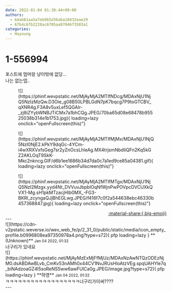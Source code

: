```yaml
---
date: 2022-01-04 01:30:44+09:00
authors:
  - 64ab81aa5a7eb9b5d36aba10432eae29
  - 67b4c6fb2220ac6705aa97046f3503a1
categories:
  - Hayoung
---
```


# 1-556994

<div class="post-container" markdown="1">
<div class="content-container md-sidebar__scrollwrap" markdown="1">

포스트에 멈머랑 냥이밖에 없당...<br>나는 없는뎁..
<figure markdown="1">
![](https://phinf.wevpstatic.net/MjAyMjA2MTlfNDcg/MDAxNjU1NjQ5NzIzMzQw.D3Oie_g08B50LPBLGdN7pK7bqcg7P9toGTCBV_qXNR4g.F3A8v5uxLef5QGAIr-_zj8iZYybWNBJTiCMx7a1bhCQg.JPEG/70ba65d08e68478b95525038b314e1b1753.jpg){ loading=lazy onclick="openFullscreen(this)"}
</figure>

<figure markdown="1">
![](https://phinf.wevpstatic.net/MjAyMjA2MTlfMjMx/MDAxNjU1NjQ5NzI0NjE2.kPkY9dqGc-4YCm-i4wXRXVxfsGeg7sr2yZnOcsLhleAg.MX4trjsmNbdIiQFn2Kq5kGZ2AKLOqT9SkK-Mkc2nkncg.GIF/d6b1ee1686b34d7da0c7a1ed9ce85a04381.gif){ loading=lazy onclick="openFullscreen(this)"}
</figure>

<figure markdown="1">
![](https://phinf.wevpstatic.net/MjAyMjA2MTlfMTgx/MDAxNjU1NjQ5NzI2Mzgx.yyd4Nt_DVVuvJbpblOqNfWjnPwPOVpcDVCUXkQVX1-Mg.sH1pkMTzacjHlb0MX_-FG3-BKRl_zcyngaQJjBhEGLwg.JPEG/f416f7c0f2a544638ebc46330b457368847.jpg){ loading=lazy onclick="openFullscreen(this)"}
</figure>


</div>
</div>

<div style="text-align: right;" markdown="1">
<a href="https://weverse.io/fromis9/fanpost/1-556994" style="text-align: right;">:material-share:{.big-emoji}</a>
</div>
---

<div class="comments-container md-sidebar__scrollwrap" markdown="1">
<div class="comment" markdown="1">
<div class='id-container' markdown="1">
![](https://cdn-v2pstatic.weverse.io/wev_web_fe/p/2_31_0/public/static/media/icon_empty_profile.b0996808ea97350978a4.png?type=s72){ pfp loading=lazy }
**(Unknown)** <small>Jan 04 2022, 01:32</small><br>
</div>
<div class='comment-body' markdown="1">
너구리가 있네요
</div>
</div>
<div class="reply" markdown="1">
<div class="comment" markdown="1">
<div class='id-container' markdown="1">
![](https://phinf.wevpstatic.net/MjAyMzExMjFfMjUz/MDAxNzAwNTQzODEzNjM0.dsABDAwBLvb_CmKv53nAMh0x44CV1NvJRUsHloAtzVEg.spqUAHYle7q_biNAdzoaGZ4l5soReNS5ww6awFUlCa0g.JPEG/image.jpg?type=s72){ pfp loading=lazy }
**<span class="artist">하영</span>** <small>Jan 04 2022, 01:32</small><br>
</div>
<div class='comment-body' markdown="1">
ㅋㅋㅋㅋㅋㅋㅋㅋㅋㅋㅋㅋㅋㅋㅋㅋㅋㅋ너구리가이써????
</div>
</div>
</div>
</div>
---
